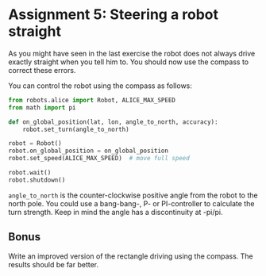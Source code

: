 # Assignment 5: Steering a robot straight

As you might have seen in the last exercise the robot does not always drive exactly straight when you tell him to. You should now use the compass to correct these errors.

You can control the robot using the compass as follows:

```python
from robots.alice import Robot, ALICE_MAX_SPEED
from math import pi

def on_global_position(lat, lon, angle_to_north, accuracy):
    robot.set_turn(angle_to_north)

robot = Robot()
robot.on_global_position = on_global_position
robot.set_speed(ALICE_MAX_SPEED)  # move full speed

robot.wait()
robot.shutdown()

```

`angle_to_north` is the counter-clockwise positive angle from the robot to the north pole.
You could use a bang-bang-, P- or PI-controller to calculate the turn strength.
Keep in mind the angle has a discontinuity at -pi/pi.


## Bonus

Write an improved version of the rectangle driving using the compass. The results should be far better.
